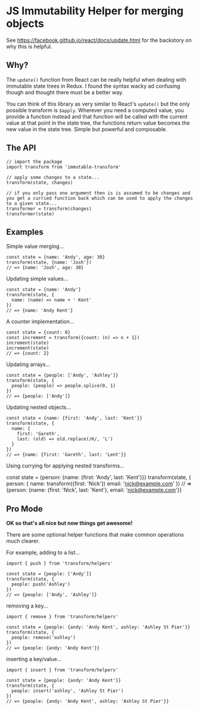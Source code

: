 # JS Immutability Helper for merging objects

See https://facebook.github.io/react/docs/update.html for the backstory on why this is helpful.


## Why?

The `update()` function from React can be really helpful when dealing with immutable state trees in Redux. I found the syntax wacky ad confusing though and thought there must be a better way.

You can think of this library as very similar to React's `update()` but the only possible transform is `$apply`. Wherever you need a computed value, you provide a function instead and that function will be called with the current value at that point in the state tree, the functions return value becomes the new value in the state tree. Simple but powerful and composable.


## The API

    // import the package
    import transform from 'immutable-transform'

    // apply some changes to a state...
    transform(state, changes)

    // if you only pass one argument then is is assumed to be changes and you get a curried function back which can be used to apply the changes to a given state...
    transformer = transform(changes)
    transformer(state)


## Examples

Simple value merging...

    const state = {name: 'Andy', age: 30}
    transform(state, {name: 'Josh'})
    // => {name: 'Josh', age: 30}

Updating simple values...

    const state = {name: 'Andy'}
    transform(state, {
      name: (name) => name + ' Kent'
    })
    // => {name: 'Andy Kent'}

A counter implementation...

    const state = {count: 0}
    const increment = transform({count: (n) => n + 1})
    increment(state)
    increment(state)
    // => {count: 2}

Updating arrays...

    const state = {people: ['Andy', 'Ashley']}
    transform(state, {
      people: (people) => people.splice(0, 1)
    })
    // => {people: ['Andy']}

Updating nested objects...

    const state = {name: {first: 'Andy', last: 'Kent'}}
    transform(state, {
      name: {
        first: 'Gareth',
        last: (old) => old.replace(/K/, 'L')
      }
    })
    // => {name: {first: 'Gareth', last: 'Lent'}}

Using currying for applying nested transforms...

  const state = {person: {name: {first: 'Andy', last: 'Kent'}}}
    transform(state, {
      person: {
        name: transform({first: 'Nick'})
        email: 'nick@example.com'
    })
    // => {person: {name: {first: 'Nick', last: 'Kent'}, email: 'nick@example.com'}}



## Pro Mode

**OK so that's all nice but now things get awesome!**

There are some optional helper functions that make common operations much clearer.

For example, adding to a list...

    import { push } from 'transform/helpers'

    const state = {people: ['Andy']}
    transform(state, {
      people: push('Ashley')
    })
    // => {people: ['Andy', 'Ashley']}

removing a key...

    import { remove } from 'transform/helpers'

    const state = {people: {andy: 'Andy Kent', ashley: 'Ashley St Pier'}}
    transform(state, {
      people: remove('ashley')
    })
    // => {people: {andy: 'Andy Kent'}}

inserting a key/value...

    import { insert } from 'transform/helpers'

    const state = {people: {andy: 'Andy Kent'}}
    transform(state, {
      people: insert('ashley', 'Ashley St Pier')
    })
    // => {people: {andy: 'Andy Kent', ashley: 'Ashley St Pier'}}